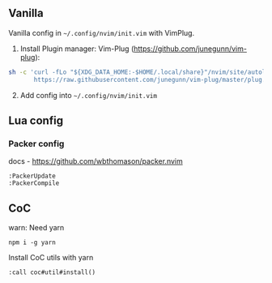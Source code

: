 
## Vanilla
Vanilla config in ```~/.config/nvim/init.vim``` with VimPlug.



1. Install Plugin manager: Vim-Plug (https://github.com/junegunn/vim-plug):
```bash
sh -c 'curl -fLo "${XDG_DATA_HOME:-$HOME/.local/share}"/nvim/site/autoload/plug.vim --create-dirs \
       https://raw.githubusercontent.com/junegunn/vim-plug/master/plug.vim'
```
2. Add config into ```~/.config/nvim/init.vim```

## Lua config

### Packer config

docs - https://github.com/wbthomason/packer.nvim
```
:PackerUpdate
:PackerCompile
```

## CoC
warn: Need yarn
```
npm i -g yarn
```

Install CoC utils with yarn

```
:call coc#util#install()
```
